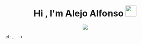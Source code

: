 
<h1 align="center"><b>Hi , I'm Alejo Alfonso </b><img src="https://media.giphy.com/media/hvRJCLFzcasrR4ia7z/giphy.gif" width="35"></h1>
<!--  -->
<p align="center">
  <a href="https://github.com/DenverCoder1/readme-typing-svg"><img src="https://readme-typing-svg.herokuapp.com?font=Time+New+Roman&color=cyan&size=25&center=true&vCenter=true&width=600&height=100&lines=Alejo+Alfonso..&hearts;++,;System+Engineer+Student,;;Love+to+learn+new+stuffs..<3"></a>
</p>
ct: ...
-->
